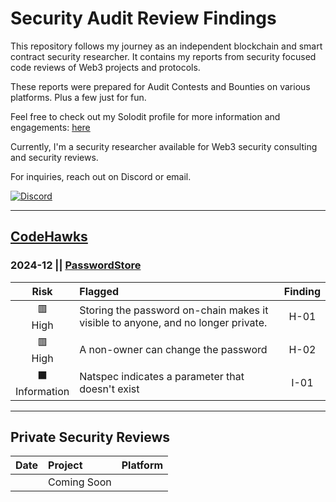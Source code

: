 # Security Audit Review Findings

This repository follows my journey as an independent blockchain and smart contract security researcher. It contains my reports from security focused code reviews of Web3 projects and protocols.

These reports were prepared for Audit Contests and Bounties on various platforms. Plus a few just for fun. 

Feel free to check out my Solodit profile for more information and engagements: [here](https://profiles.cyfrin.io/u/cryptoauntie)

Currently, I'm a security researcher available for Web3 security consulting and security reviews. 

For inquiries, reach out on Discord or email.

[![Discord](https://img.shields.io/badge/Chat%20on%20Discord-Skywood%20Web3%20Security-7289DA?style=for-the-badge&logo=discord&logoColor=white)](https://discord.gg/mRGGFdUu)

---

## [CodeHawks](https://codehawks.cyfrin.io/)

### 2024-12 || [PasswordStore](https://github.com/dmariet/security-audits/blob/main/audit%20reports/PasswordStore/ps_findingsreport.pdf) 

| Risk | Flagged | Finding |
| :---: | :--- | :---: |
| 🟥<br>High | Storing the password on-chain makes it visible to anyone, and no longer private. | H-01 |
| 🟥<br>High | A non-owner can change the password | H-02 |
| ⬛<br>Information | Natspec indicates a parameter that doesn't exist | I-01 |


---

## Private Security Reviews

| Date | Project | Platform |
| :---: | :--- | :--- |
|  | Coming Soon 
